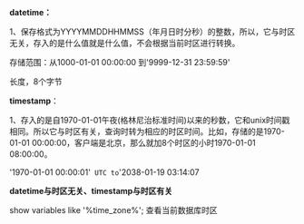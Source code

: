 **datetime：** 

1、保存格式为YYYYMMDDHHMMSS（年月日时分秒）的整数，所以，它与时区无关，存入的是什么值就是什么值，不会根据当前时区进行转换。

存储范围：从1000-01-01 00:00:00 到'9999-12-31 23:59:59'

长度，8个字节

**timestamp**：

1、存入的是自1970-01-01午夜(格林尼治标准时间)以来的秒数，它和unix时间戳相同。所以它与时区有关，查询时转为相应的时区时间。比如，存储的是1970-01-01 00:00:00，客户端是北京，那么就加8个时区的小时1970-01-01 08:00:00。

'1970-01-01 00:00:01'` UTC to`'2038-01-19 03:14:07



**datetime与时区无关、timestamp与时区有关**

show variables like '%time_zone%'; 查看当前数据库时区

